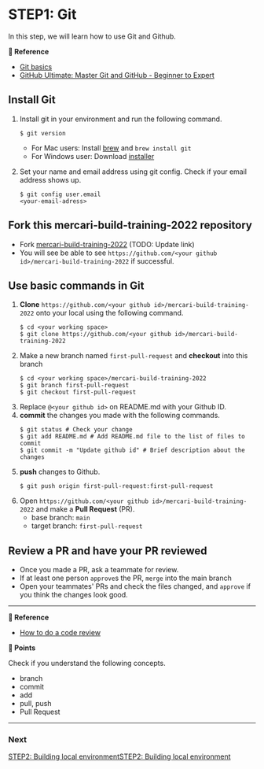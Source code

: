 # STEP1: Git

In this step, we will learn how to use Git and Github.

**:book: Reference**
* [Git basics](https://www.atlassian.com/git)
* [GitHub Ultimate: Master Git and GitHub - Beginner to Expert](https://www.udemy.com/course/github-ultimate/)

## Install Git
1. Install git in your environment and run the following command.
   ```shell
   $ git version
   ```
   
   * For Mac users: Install [brew](https://brew.sh/index) and `brew install git`
   * For Windows user: Download [installer](https://gitforwindows.org/)
   
2. Set your name and email address using git config. Check if your email address shows up.
   ```shell
   $ git config user.email
   <your-email-adress>
   ```

## Fork this **mercari-build-training-2022** repository

* Fork [mercari-build-training-2022](https://github.com/mercari-build/mercari-build-training-2022) (TODO: Update link)
* You will see be able to see `https://github.com/<your github id>/mercari-build-training-2022` if successful.

## Use basic commands in Git

1. **Clone** `https://github.com/<your github id>/mercari-build-training-2022` onto your local using the following command.
   ```shell
   $ cd <your working space>
   $ git clone https://github.com/<your github id>/mercari-build-training-2022
   ```
2. Make a new branch named `first-pull-request` and **checkout** into this branch
   ```shell
   $ cd <your working space>/mercari-build-training-2022
   $ git branch first-pull-request
   $ git checkout first-pull-request
   ```
3. Replace `@<your github id>` on README.md with your Github ID.
4. **commit** the changes you made with the following commands.
   ```shell
   $ git status # Check your change
   $ git add README.md # Add README.md file to the list of files to commit
   $ git commit -m "Update github id" # Brief description about the changes
   ```
5. **push** changes to Github.
   ```shell
   $ git push origin first-pull-request:first-pull-request
   ```
6. Open `https://github.com/<your github id>/mercari-build-training-2022` and make a **Pull Request** (PR).
    - base branch: `main`
    - target branch: `first-pull-request`

## Review a PR and have your PR reviewed
- Once you made a PR, ask a teammate for review.
- If at least one person `approve`s the PR, `merge` into the main branch
- Open your teammates' PRs and check the files changed, and `approve` if you think the changes look good.
---

**:book: Reference**
- [How to do a code review](https://google.github.io/eng-practices/review/reviewer/)


**:beginner: Points**

Check if you understand the following concepts.

- branch
- commit
- add
- pull, push
- Pull Request

---

### Next

[STEP2: Building local environmentSTEP2: Building local environment](document/step2.en.md)
